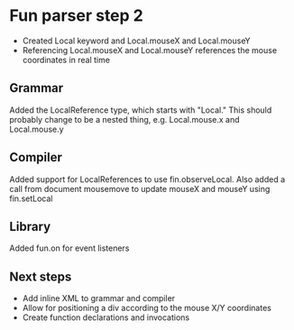 Fun parser step 2
=================
 * Created Local keyword and Local.mouseX and Local.mouseY
 * Referencing Local.mouseX and Local.mouseY references the mouse coordinates in real time

Grammar
-------
    
Added the LocalReference type, which starts with "Local." This should probably
change to be a nested thing, e.g. Local.mouse.x and Local.mouse.y
    
Compiler
--------

Added support for LocalReferences to use fin.observeLocal. Also added a call
from document mousemove to update mouseX and mouseY using fin.setLocal

Library
-------
Added fun.on for event listeners

Next steps
----------
 * Add inline XML to grammar and compiler
 * Allow for positioning a div according to the mouse X/Y coordinates
 * Create function declarations and invocations
